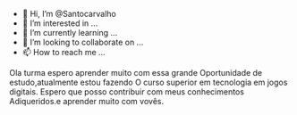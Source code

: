 - 👋 Hi, I’m @Santocarvalho
- 👀 I’m interested in ...
- 🌱 I’m currently learning ...
- 💞️ I’m looking to collaborate on ...
- 📫 How to reach me ...

<!---
Santocarvalho/Santocarvalho is a ✨ special ✨ repository because its `README.md` (this file) appears on your GitHub profile.
You can click the Preview link to take a look at your changes.
--->
Ola turma espero aprender muito com essa grande
Oportunidade de estudo,atualmente estou fazendo
O curso superior em tecnologia em jogos digitais.
Espero que posso contribuir com meus conhecimentos
Adiqueridos.e aprender muito com vovês.
